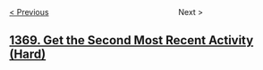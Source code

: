 <!--|This file generated by command(leetcode description); DO NOT EDIT.    |-->
<!--+----------------------------------------------------------------------+-->
<!--|@author    openset <openset.wang@gmail.com>                           |-->
<!--|@link      https://github.com/openset                                 |-->
<!--|@home      https://github.com/openset/leetcode                        |-->
<!--+----------------------------------------------------------------------+-->

[< Previous](../minimum-cost-to-make-at-least-one-valid-path-in-a-grid "Minimum Cost to Make at Least One Valid Path in a Grid")
　　　　　　　　　　　　　　　　
Next >

## [1369. Get the Second Most Recent Activity (Hard)](https://leetcode.com/problems/get-the-second-most-recent-activity "")


